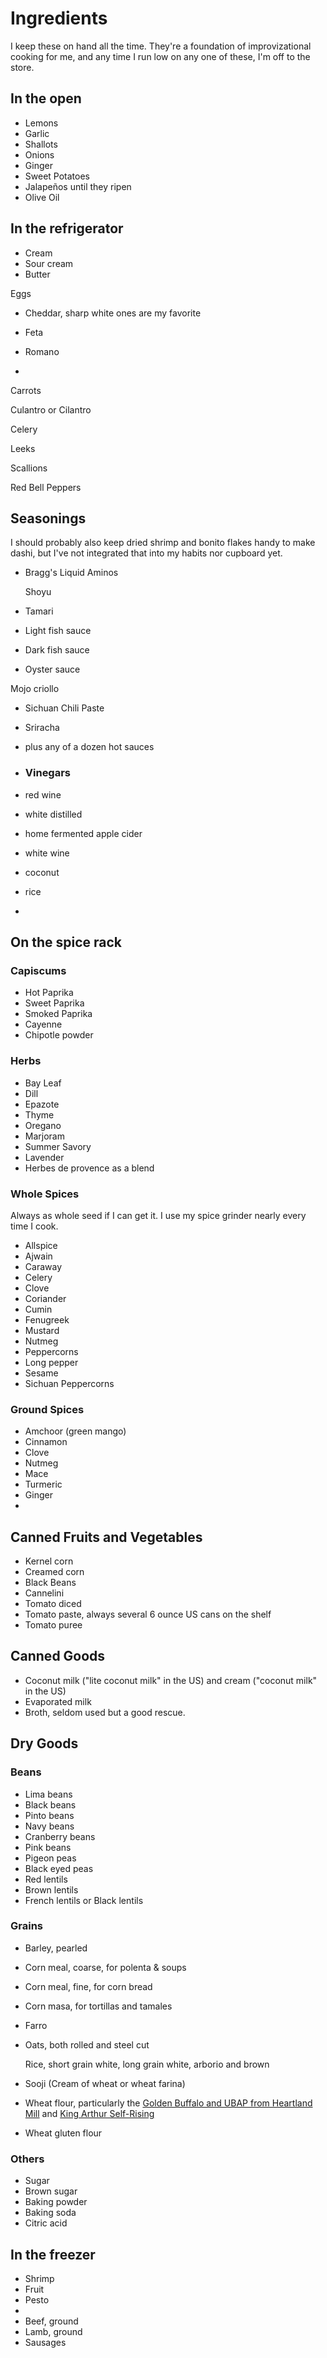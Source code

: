 Ingredients
===========

I keep these on hand all the time. They're a foundation of improvizational cooking for me, and any time I run low on any one of these, I'm off to the store.

In the open
-----------

- Lemons
- Garlic
- Shallots
- Onions
- Ginger
- Sweet Potatoes
- Jalapeños until they ripen
- Olive Oil

In the refrigerator
-------------------

- Cream
- Sour cream
- Butter

Eggs

- Cheddar, sharp white ones are my favorite

- Feta

- Romano

- 

  Carrots

  Culantro or Cilantro

  Celery

  Leeks

  Scallions

  Red Bell Peppers

Seasonings
----------

I should probably also keep dried shrimp and bonito flakes handy to make dashi, but I've not integrated that into my habits nor cupboard yet.

- Bragg's Liquid Aminos

  Shoyu

- Tamari

- Light fish sauce

- Dark fish sauce

- Oyster sauce

Mojo criollo

- Sichuan Chili Paste
- Sriracha
- plus any of a dozen hot sauces

- ### Vinegars

- red wine

- white distilled

- home fermented apple cider

- white wine

- coconut

- rice

- 

On the spice rack
-----------------

### Capiscums

- Hot Paprika
- Sweet Paprika
- Smoked Paprika
- Cayenne
- Chipotle powder

### Herbs

- Bay Leaf
- Dill
- Epazote
- Thyme
- Oregano
- Marjoram
- Summer Savory
- Lavender
- Herbes de provence as a blend

### Whole Spices

Always as whole seed if I can get it. I use my spice grinder nearly every time I cook.

- Allspice
- Ajwain
- Caraway
- Celery
- Clove
- Coriander
- Cumin
- Fenugreek
- Mustard
- Nutmeg
- Peppercorns
- Long pepper
- Sesame
- Sichuan Peppercorns

### Ground Spices

- Amchoor (green mango)
- Cinnamon
- Clove
- Nutmeg
- Mace
- Turmeric
- Ginger
- 

Canned Fruits and Vegetables
----------------------------

- Kernel corn
- Creamed corn
- Black Beans
- Cannelini 
- Tomato diced
- Tomato paste, always several 6 ounce US cans on the shelf
- Tomato puree

Canned Goods
------------

- Coconut milk ("lite coconut milk" in the US) and cream ("coconut milk" in the US)
- Evaporated milk
- Broth, seldom used but a good rescue.

Dry Goods
---------

### Beans

- Lima beans
- Black beans
- Pinto beans
- Navy beans
- Cranberry beans
- Pink beans
- Pigeon peas
- Black eyed peas
- Red lentils
- Brown lentils
- French lentils or Black lentils

### Grains

- Barley, pearled

- Corn meal, coarse, for polenta & soups

- Corn meal, fine, for corn bread

- Corn masa, for tortillas and tamales

- Farro

- Oats, both rolled and steel cut

  Rice, short grain white, long grain white, arborio and brown

- Sooji (Cream of wheat or wheat farina)

- Wheat flour, particularly the [Golden Buffalo and UBAP from Heartland Mill](http://www.heartlandmill.com/product.html) and [King Arthur Self-Rising](https://shop.kingarthurflour.com/items/king-arthur-unbleached-self-rising-flour-5-lb)

- Wheat gluten flour

### Others

- Sugar
- Brown sugar
- Baking powder
- Baking soda
- Citric acid

In the freezer
--------------

- Shrimp
- Fruit
- Pesto
- 
- Beef, ground
- Lamb, ground
- Sausages